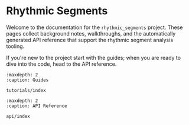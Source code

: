 # Rhythmic Segments

Welcome to the documentation for the `rhythmic_segments` project. These pages
collect background notes, walkthroughs, and the automatically generated API
reference that support the rhythmic segment analysis tooling.

If you're new to the project start with the guides; when you are ready to dive
into the code, head to the API reference.

```{toctree}
:maxdepth: 2
:caption: Guides

tutorials/index
```

```{toctree}
:maxdepth: 2
:caption: API Reference

api/index
```
